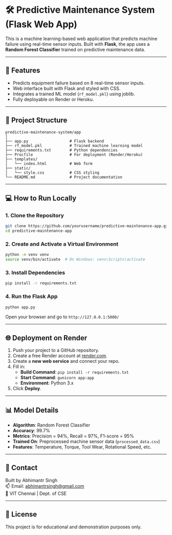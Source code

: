 # 🛠 Predictive Maintenance System (Flask Web App)

This is a machine learning-based web application that predicts machine failure using real-time sensor inputs. Built with **Flask**, the app uses a **Random Forest Classifier** trained on predictive maintenance data.

---

## 🚀 Features

- Predicts equipment failure based on 8 real-time sensor inputs.
- Web interface built with Flask and styled with CSS.
- Integrates a trained ML model (`rf_model.pkl`) using joblib.
- Fully deployable on Render or Heroku.

---

## 📂 Project Structure

```
predictive-maintenance-system/app
│
├── app.py                  # Flask backend
├── rf_model.pkl            # Trained machine learning model
├── requirements.txt        # Python dependencies
├── Procfile                # For deployment (Render/Heroku)
├── templates/
│   └── index.html          # Web form
├── static/
│   └── style.css           # CSS styling
└── README.md               # Project documentation
```

---

## 💻 How to Run Locally

### 1. Clone the Repository

```bash
git clone https://github.com/yourusername/predictive-maintenance-app.git
cd predictive-maintenance-app
```

### 2. Create and Activate a Virtual Environment

```bash
python -m venv venv
source venv/bin/activate  # On Windows: venv\Scripts\activate
```

### 3. Install Dependencies

```bash
pip install -r requirements.txt
```

### 4. Run the Flask App

```bash
python app.py
```

Open your browser and go to `http://127.0.0.1:5000/`

---

## 🌐 Deployment on Render

1. Push your project to a GitHub repository.
2. Create a free Render account at [render.com](https://render.com).
3. Create a **new web service** and connect your repo.
4. Fill in:
   - **Build Command**: `pip install -r requirements.txt`
   - **Start Command**: `gunicorn app:app`
   - **Environment**: Python 3.x
5. Click **Deploy**.

---

## 📊 Model Details

- **Algorithm**: Random Forest Classifier
- **Accuracy**: 99.7%
- **Metrics**: Precision = 94%, Recall = 97%, F1-score = 95%
- **Trained On**: Preprocessed machine sensor data (`processed_data.csv`)
- **Features**: Temperature, Torque, Tool Wear, Rotational Speed, etc.

---

## 📧 Contact

Built by Abhimantr Singh  
📫 Email: abhimantrsingh@gmail.com  
🏫 VIT Chennai | Dept. of CSE

---

## 📄 License

This project is for educational and demonstration purposes only.
